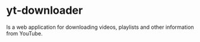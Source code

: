 # yt-downloader
Is a web application for downloading videos, playlists and other information from YouTube.
